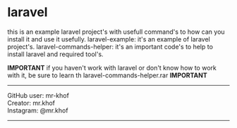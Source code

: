 # laravel
this is an example laravel project's with usefull command's to how can you install it and use it usefully.
laravel-example: it's an example of laravel project's.
laravel-commands-helper: it's an important code's to help to install laravel and required tool's.

**IMPORTANT** if you haven't work with laravel or don't know how to work with it, be sure to learn th laravel-commands-helper.rar **IMPORTANT**

----------------------------

GitHub user: mr-khof   
Creator: mr.khof   
Instagram: @mr.khof

----------------------------
